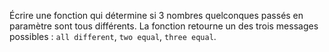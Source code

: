 Écrire une fonction qui détermine si 3 nombres quelconques passés en paramètre sont tous différents. La fonction retourne un des trois messages possibles : `all different`, `two equal`, `three equal`.